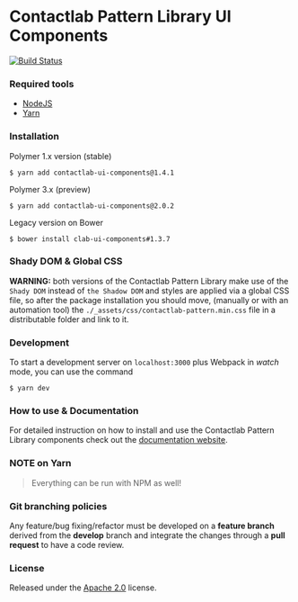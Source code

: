 # Contactlab Pattern Library UI Components

[![Build Status](https://travis-ci.org/contactlab/contactlab-ui-components.svg)](https://travis-ci.org/contactlab/contactlab-ui-components)

### Required tools
- [NodeJS](https://nodejs.org/)
- [Yarn](https://yarnpkg.com/lang/en/)


### Installation
Polymer 1.x version (stable)

```
$ yarn add contactlab-ui-components@1.4.1
```

Polymer 3.x (preview)

```
$ yarn add contactlab-ui-components@2.0.2
```

Legacy version on Bower

```
$ bower install clab-ui-components#1.3.7
```

### Shady DOM & Global CSS
**WARNING:** both versions of the Contactlab Pattern Library make use of the ```Shady DOM``` instead of ```the Shadow DOM``` and styles are applied via a global CSS file, so after the package installation you should move, (manually or with an automation tool) the ```./_assets/css/contactlab-pattern.min.css``` file in a distributable folder and link to it.

### Development
To start a development server on ```localhost:3000``` plus Webpack in *watch* mode, you can use the command

```
$ yarn dev
```

### How to use & Documentation

For detailed instruction on how to install and use the Contactlab Pattern Library components check out the [documentation website](https://ux.contactlab.com).


### NOTE on Yarn
> Everything can be run with NPM as well!

### Git branching policies
Any feature/bug fixing/refactor must be developed on a **feature branch** derived from the **develop** branch and integrate the changes through a **pull request** to have a code review.

### License
Released under the [Apache 2.0](LICENSE) license.
